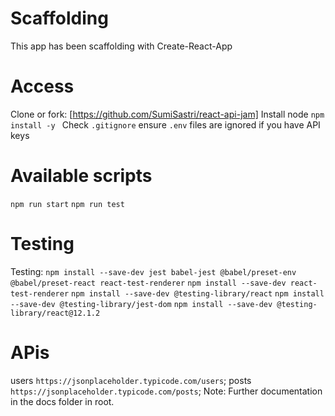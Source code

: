 # Scaffolding

This app has been scaffolding with Create-React-App

# Access

Clone or fork: [https://github.com/SumiSastri/react-api-jam]
Install node `npm install -y ` 
Check `.gitignore` ensure `.env` files are ignored if you have API keys
# Available scripts

`npm run start`
`npm run test`
# Testing

Testing:
`npm install --save-dev jest babel-jest @babel/preset-env @babel/preset-react react-test-renderer`
`npm install --save-dev react-test-renderer`
`npm install --save-dev @testing-library/react`
`npm install --save-dev @testing-library/jest-dom`
`npm install --save-dev @testing-library/react@12.1.2 `

# APis
users `https://jsonplaceholder.typicode.com/users`;
posts `https://jsonplaceholder.typicode.com/posts`;
Note: Further documentation in the docs folder in root.